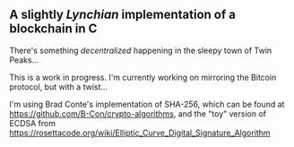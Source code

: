 ## A slightly *Lynchian* implementation of a blockchain in C

There's something *decentralized* happening in the sleepy town of Twin Peaks...

This is a work in progress. I'm currently working on mirroring the Bitcoin protocol, but with a twist...

I'm using Brad Conte's implementation of SHA-256, which can be found at https://github.com/B-Con/crypto-algorithms,
and the "toy" version of ECDSA from https://rosettacode.org/wiki/Elliptic_Curve_Digital_Signature_Algorithm
